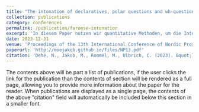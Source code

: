 ```yaml
---
title: "The intonation of declaratives, polar questions and wh-questions in two varieties of Faroese"
collection: publications
category: conferences
permalink: /publication/faroese-intonation
excerpt: 'In diesem Paper nutzen wir quantitative Methoden, um die Intonation verschiedener Satztypen des Färöischen zu beschreiben.'
date: 2023-12-31
venue: 'Proceedings of the 13th International Conference of Nordic Prosody'
paperurl: 'http://moejakob.github.io/files/NP13.pdf'
citation: 'Dehé, N., Jakob, M., Rommel, M., Ulbrich, C. (2023). &quot;The intonation of declaratives, polar questions and wh-questions in two varieties of Faroese.&quot; <i>Proceedings of the 13th International Conference of Nordic Prosody</i>. 117-129.'
---
```


The contents above will be part  a list of publications, if the user clicks the link for the publication than the contents of section will be rendered as a full page, allowing you to provide more information about the paper for the reader. When publications are displayed as a single page, the contents of the above "citation" field will automatically be included below this section in a smaller font.
